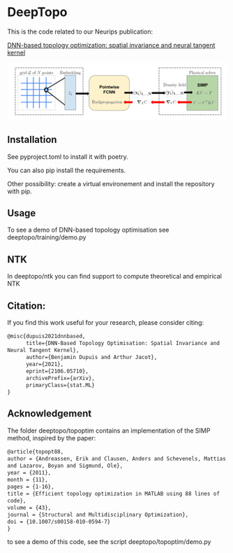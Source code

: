 # DeepTopo

This is the code related to our Neurips publication:

[DNN-based topology optimization: spatial invariance and neural tangent kernel](https://arxiv.org/abs/2106.05710)

![Algorithm scheme](figure_algorithm.png)

## Installation

See pyproject.toml to install it with poetry.

You can also pip install the requirements.

Other possibility: create a virtual environement and install the repository with pip.


## Usage

To see a demo of DNN-based topology optimisation see deeptopo/training/demo.py


## NTK

In deeptopo/ntk you can find support to compute theoretical and empirical NTK




## Citation:
If you find this work useful for your research, please consider citing:

```
@misc{dupuis2021dnnbased, 
      title={DNN-Based Topology Optimisation: Spatial Invariance and Neural Tangent Kernel}, 
      author={Benjamin Dupuis and Arthur Jacot},
      year={2021},
      eprint={2106.05710},
      archivePrefix={arXiv},
      primaryClass={stat.ML}
}
```

## Acknowledgement

The folder deeptopo/topoptim contains an implementation of the SIMP method, inspired by the paper:
```
@article{topopt88,
author = {Andreassen, Erik and Clausen, Anders and Schevenels, Mattias and Lazarov, Boyan and Sigmund, Ole},
year = {2011},
month = {11},
pages = {1-16},
title = {Efficient topology optimization in MATLAB using 88 lines of code},
volume = {43},
journal = {Structural and Multidisciplinary Optimization},
doi = {10.1007/s00158-010-0594-7}
}
```

to see a demo of this code, see the script deeptopo/topoptim/demo.py
